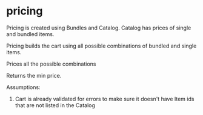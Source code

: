 # pricing

Pricing is created using Bundles and Catalog. Catalog has prices of single and bundled items.

Pricing builds the cart using all possible combinations of bundled and single items.

Prices all the possible combinations

Returns the min price.

Assumptions:

1. Cart is already validated for errors to make sure it doesn't have Item ids that are not listed in the Catalog